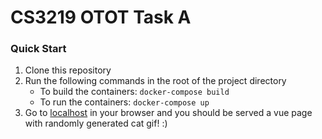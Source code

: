 # CS3219 OTOT Task A

### Quick Start

1. Clone this repository
2. Run the following commands in the root of the project directory
    - To build the containers: `docker-compose build`
    - To run the containers: `docker-compose up`
3. Go to [localhost](http://localhost/) in your browser and you should be served a vue page with randomly generated cat gif! :)